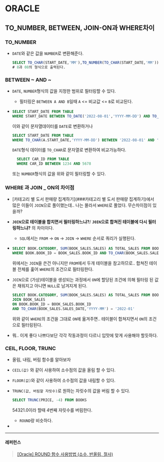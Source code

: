 # ORACLE

## TO_NUMBER, BETWEEN, JOIN-ON과 WHERE차이

### TO_NUMBER

- `DATE`와 같은 값을 `NUMBER`로 변환해준다.
  
  ```sql
  SELECT TO_CHAR(START_DATE,'MM'),TO_NUMBER(TO_CHAR(START_DATE,'MM')) FROM TABLE
  # 8과 08의 형식으로 출력된다.
  ```

### BETWEEN \~ AND \~

- `DATE`, `NUMBER`형식의 값을 지정한 범위로 필터링할 수 있다.
  
  - 필터링은 `BETWEEN A AND B`일때 `A` <= 비교값 <= `B`로 비교된다.

- ```sql
  SELECT START_DATE FROM TABLE
  WHERE START_DATE BETWEEN TO_DATE('2022-08-01','YYYY-MM-DD') AND TO_DATE('2022-10-31','YYYY-MM-DD')
  ```
  
  이와 같이 문자열데이터를 `DATE`로 변환하거나
  
  ```sql
  SELECT START_DATE FROM TABLE
  WHERE TO_CHAR(A.START_DATE,'YYYY-MM-DD') BETWEEN '2022-08-01' AND '2022-10-31'
  ```
  
  `DATE`형식 데이터를 `TO_CHAR`로 문자열로 변환하여 비교가능하다.
  
  ```sql
    SELECT CAR_ID FROM TABLE
    WHERE CAR_ID BETWEEN 1234 AND 5678
  ```
  
  또는 `NUMBER`형식의 값을 위와 같이 필터링할 수 있다.

### WHERE 과 JOIN _ ON의 차이점

- [카테고리 별 도서 판매량 집계하기](###카테고리 별 도서 판매량 집계하기)에서 많은 이들이 `JOIN`으로 풀이했는데.. 나는 몰라서 `WHERE`로 풀었다. 무슨차이점이 있을까?

- **`JOIN`으로 테이블을 합치면서 필터링하느냐?**/ **`JOIN`으로 합쳐진 테이블에 다시 필터링하느냐?** 의 차이이다.
  
  - `SQL`에서는 `FROM` -> `ON` -> `JOIN` -> `WHERE` 순서로 쿼리가 실행된다.

- ```sql
  SELECT BOOK.CATEGORY, SUM(BOOK_SALES.SALES) AS TOTAL_SALES FROM BOOK, BOOK_SALES
  WHERE BOOK.BOOK_ID = BOOK_SALES.BOOK_ID AND TO_CHAR(BOOK_SALES.SALES_DATE,'YYYY-MM') = '2022-01' 
  ```
  
  위에서는 `JOIN`을 쓴건 아니지만 `FROM`에서 두개 테이블을 참고하므로.. 합쳐진 테이블 전체를 훑어 `WHERE`의 조건으로 필터링한다.

- `JOIN`으로 (가상)테이블을 생성되는 과정에서 `ON`에 할당된 조건에 의해 필터링 된 값은 채워지고 아니면 `NULL`로 남겨지게 된다.
  
  ```sql
  SELECT BOOK.CATEGORY, SUM(BOOK_SALES.SALES) AS TOTAL_SALES FROM BOOK
  JOIN BOOK_SALES
  ON BOOK.BOOK_ID = BOOK_SALES.BOOK_ID
  AND TO_CHAR(BOOK_SALES.SALES_DATE,'YYYY-MM') = '2022-01'
  ```
  
  위와 같이 `WHERE`의 조건을 그대로 `ON`에 옮겨주면.. 테이블이 합쳐지면서 `ON`의 조건으로 필터링된다.

- 뭐.. 이게 좋다 나쁘다보단 각각 작동과정이 다르니 입맛에 맞게 사용해야 할듯하다.

### CEIL, FLOOR, TRUNC

- 올림, 내림, 버림 함수를 알아보자

- `CEIL(값)` 와 같이 사용하여 소수점의 값을 올림 할 수 있다.

- `FLOOR(값)`와 같이 사용하여 소수점의 값을 내림할 수 있다.

- `TRUNC(값, 버림할 자릿수)`로 원하는 자릿수의 값을 버림 할 수 있다.
  
  ```sql
  SELECT TRUNC(PRICE, -4) FROM BOOKS
  ```
  
  54321.0이라 할때 4번째 자릿수를 버림한다.
  
  - `ROUND`랑 비슷하다.

- 

---

#### 레퍼런스

> [[Oracle] ROUND 함수 사용방법 (소수, 반올림, 절사)](https://gent.tistory.com/241)
